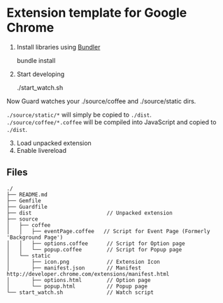 # Extension template for Google Chrome

1. Install libraries using [Bundler](http://gembundler.com/)

    bundle install

2. Start developing
    
    ./start_watch.sh

Now Guard watches your ./source/coffee and ./source/static dirs.

`./source/static/*` will simply be copied to `./dist`.
`./source/coffee/*.coffee` will be compiled into JavaScript and copied to `./dist`.

3. Load unpacked extension
4. Enable livereload

## Files

```
./
├── README.md
├── Gemfile
├── Guardfile
├── dist                        // Unpacked extension
├── source
│   ├── coffee
│   │   ├── eventPage.coffee   // Script for Event Page (Formerly 'Background Page')
│   │   ├── options.coffee      // Script for Option page
│   │   └── popup.coffee        // Script for Popup page
│   └── static
│       ├── icon.png            // Extension Icon
│       ├── manifest.json       // Manifest http://developer.chrome.com/extensions/manifest.html
│       ├── options.html        // Option page
│       └── popup.html          // Popup page
└── start_watch.sh              // Watch script
```
